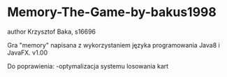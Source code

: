 # Memory-The-Game-by-bakus1998
author Krzysztof Baka, s16696

Gra "memory" napisana z wykorzystaniem języka programowania Java8 i JavaFX.
v1.00

Do poprawienia:
-optymalizacja systemu losowania kart
